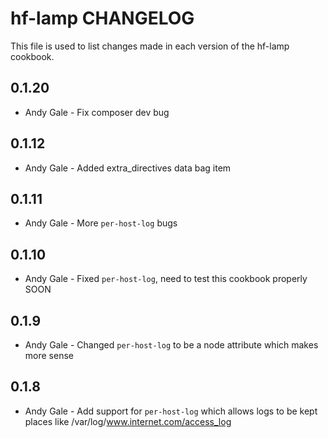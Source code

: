 hf-lamp CHANGELOG
==============

This file is used to list changes made in each version of the hf-lamp cookbook.

0.1.20
-----
- Andy Gale - Fix composer dev bug

0.1.12
-----
- Andy Gale - Added extra_directives data bag item 

0.1.11
-----
- Andy Gale - More `per-host-log` bugs

0.1.10
-----
- Andy Gale - Fixed `per-host-log`, need to test this cookbook properly SOON

0.1.9
-----
- Andy Gale - Changed `per-host-log` to be a node attribute which makes more sense

0.1.8
-----
- Andy Gale - Add support for `per-host-log` which allows logs to be kept places like /var/log/www.internet.com/access_log

